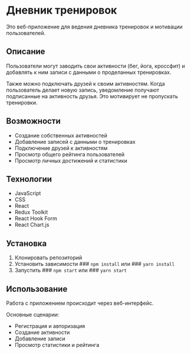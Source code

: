 # Дневник тренировок

Это веб-приложение для ведения дневника тренировок и мотивации пользователей.

## Описание

Пользователи могут заводить свои активности (бег, йога, кроссфит) и добавлять к ним записи с данными о проделанных тренировках.

Также можно подключать друзей к своим активностям. Когда пользователь делает новую запись, уведомление получают подписанные на активность друзья. Это мотивирует не пропускать тренировки.

## Возможности

* Создание собственных активностей
* Добавление записей с данными о тренировках
* Подключение друзей к активностям
* Просмотр общего рейтинга пользователей
* Просмотр личных достижений и статистики

## Технологии

* JavaScript 
* CSS
* React
* Redux Toolkit
* React Hook Form
* React Chart.js 

## Установка

1. Клонировать репозиторий
2. Установить зависимости ### `npm install` или ### `yarn install`
3. Запустить  ### `npm start` или ### `yarn start`

## Использование

Работа с приложением происходит через веб-интерфейс.

Основные сценарии:

* Регистрация и авторизация
* Создание активности
* Добавление записи
* Просмотр статистики и рейтинга



